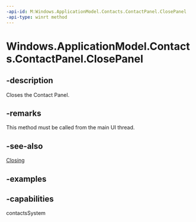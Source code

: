 ```yaml
---
-api-id: M:Windows.ApplicationModel.Contacts.ContactPanel.ClosePanel
-api-type: winrt method
---
```


<!-- Method syntax.
public void ContactPanel.ClosePanel()
-->

# Windows.ApplicationModel.Contacts.ContactPanel.ClosePanel


## -description

Closes the Contact Panel.

## -remarks

This method must be called from the main UI thread.

## -see-also

[Closing](contactpanel_closing.md)

## -examples

## -capabilities

contactsSystem

